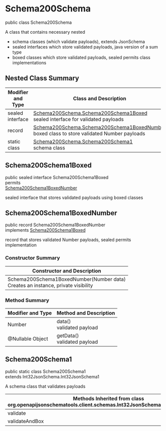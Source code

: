 # Schema200Schema
public class Schema200Schema<br>

A class that contains necessary nested
- schema classes (which validate payloads), extends JsonSchema
- sealed interfaces which store validated payloads, java version of a sum type
- boxed classes which store validated payloads, sealed permits class implementations

## Nested Class Summary
| Modifier and Type | Class and Description |
| ----------------- | ---------------------- |
| sealed interface | [Schema200Schema.Schema200Schema1Boxed](#schema200schema1boxed)<br> sealed interface for validated payloads |
| record | [Schema200Schema.Schema200Schema1BoxedNumber](#schema200schema1boxednumber)<br> boxed class to store validated Number payloads |
| static class | [Schema200Schema.Schema200Schema1](#schema200schema1)<br> schema class |

## Schema200Schema1Boxed
public sealed interface Schema200Schema1Boxed<br>
permits<br>
[Schema200Schema1BoxedNumber](#schema200schema1boxednumber)

sealed interface that stores validated payloads using boxed classes

## Schema200Schema1BoxedNumber
public record Schema200Schema1BoxedNumber<br>
implements [Schema200Schema1Boxed](#schema200schema1boxed)

record that stores validated Number payloads, sealed permits implementation

### Constructor Summary
| Constructor and Description |
| --------------------------- |
| Schema200Schema1BoxedNumber(Number data)<br>Creates an instance, private visibility |

### Method Summary
| Modifier and Type | Method and Description |
| ----------------- | ---------------------- |
| Number | data()<br>validated payload |
| @Nullable Object | getData()<br>validated payload |

## Schema200Schema1
public static class Schema200Schema1<br>
extends Int32JsonSchema.Int32JsonSchema1

A schema class that validates payloads

| Methods Inherited from class org.openapijsonschematools.client.schemas.Int32JsonSchema.Int32JsonSchema1 |
| ------------------------------------------------------------------ |
| validate                                                           |
| validateAndBox                                                     |
